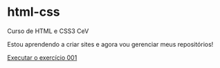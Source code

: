 # html-css
 Curso de HTML e CSS3 CeV

Estou aprendendo a criar sites e agora  vou gerenciar meus repositórios!

<a href="https://ricovianna.github.io/html-css/exercicios/ex001/index.html">Executar o exercício 001</a>

